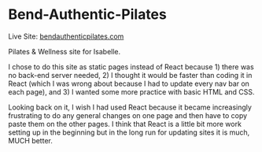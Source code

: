 # Bend-Authentic-Pilates

Live Site: [bendauthenticpilates.com](https://bendauthenticpilates.com/)

Pilates &amp; Wellness site for Isabelle.

I chose to do this site as static pages instead of React because 1) there was no back-end server needed, 2) I thought it would be faster than coding it in React (which I was wrong about because I had to update every nav bar on each page), and 3) I wanted some more practice with basic HTML and CSS.

Looking back on it, I wish I had used React because it became increasingly frustrating to do any general changes on one page and then have to copy paste them on the other pages. I think that React is a little bit more work setting up in the beginning but in the long run for updating sites it is much, MUCH better.

